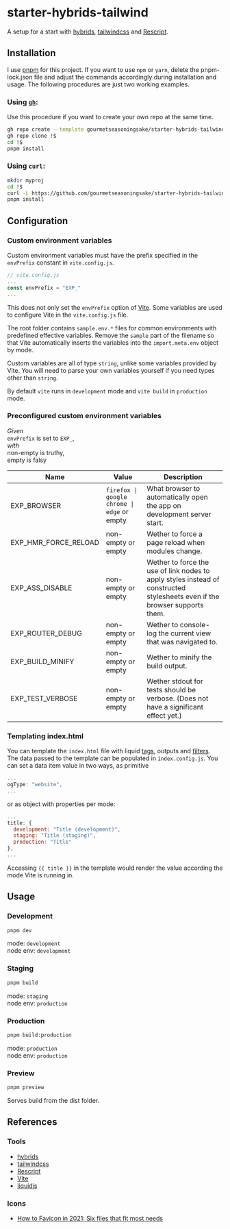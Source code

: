 # starter-hybrids-tailwind

A setup for a start with [hybrids](https://hybrids.js.org), [tailwindcss](https://tailwindcss.com) and [Rescript](https://rescript-lang.org/).

## Installation

I use [pnpm](https://pnpm.io/) for this project. If you want to use `npm` or `yarn`, delete the pnpm-lock.json file and adjust the commands accordingly during installation and usage. The following procedures are just two working examples.

### Using [`gh`](https://cli.github.com/):

Use this procedure if you want to create your own repo at the same time.

```bash
gh repo create --template gourmetseasoningsake/starter-hybrids-tailwind --private my-project-name
gh repo clone !$
cd !$
pnpm install
```

### Using `curl`:

```bash
mkdir myproj
cd !$
curl -L https://github.com/gourmetseasoningsake/starter-hybrids-tailwind/tarball/main | tar --strip=1 -x
pnpm install
```

## Configuration

### Custom environment variables

Custom environment variables must have the prefix specified in the `envPrefix` constant in `vite.config.js`.

```javascript
// vite.config.js
...
const envPrefix = "EXP_"
...
```
This does not only set the `envPrefix` option of [Vite](https://vitejs.dev/). Some variables are used to configure Vite in the `vite.config.js` file.

The root folder contains `sample.env.*` files for common environments with predefined effective variables. Remove the `sample` part of the filename so that Vite automatically inserts the variables into the `import.meta.env` object by mode.

Custom variables are all of type `string`, unlike some variables provided by Vite. You will need to parse your own variables yourself if you need types other than `string`.

By default `vite` runs in `development` mode and `vite build` in `production` mode.

### Preconfigured custom environment variables

_Given_<br>
`envPrefix` is set to `EXP_`,<br>
_with_<br>
non-empty is truthy,<br>
empty is falsy

| Name | Value | Description |
| ---- | ----- | ----------- |
| EXP_BROWSER	| `firefox \| google chrome \| edge` or empty | What browser to automatically open the app on development server start. | 
| EXP_HMR_FORCE_RELOAD | non-empty or empty | Wether to force a page reload when modules change. | 
| EXP_ASS_DISABLE	| non-empty or empty  | Wether to force the use of link nodes to apply styles instead of constructed stylesheets even if the browser supports them. | 
| EXP_ROUTER_DEBUG | non-empty or empty | Wether to console-log the current view that was navigated to. | 
| EXP_BUILD_MINIFY | non-empty or empty | Wether to minify the build output. |
| EXP_TEST_VERBOSE | non-empty or empty | Wether stdout for tests should be verbose. (Does not have a significant effect yet.) |

### Templating index.html

You can template the `index.html` file with liquid [tags](https://liquidjs.com/tags/overview.html), outputs and [filters](https://liquidjs.com/filters/overview.html). The data passed to the template can be populated in `index.config.js`. You can set a data item value in two ways, as primitive
```javascript
...
ogType: "website",
...
```
or as object with properties per mode:
```javascript
...
title: {
  development: "Title (development)",
  staging: "Title (staging)",
  production: "Title"
},
...
```
Accessing `{{ title }}` in the template would render the value according the mode Vite is running in.

## Usage

### Development

```bash
pnpm dev
```

mode: `development`<br>
node env: `development`

### Staging

```bash
pnpm build
```

mode: `staging`<br>
node env: `production`

### Production

```bash
pnpm build:production
```

mode: `production`<br>
node env: `production`

### Preview

```bash
pnpm preview
```

Serves build from the dist folder.

## References

### Tools

- [hybrids](https://hybrids.js.org)
- [tailwindcss](https://tailwindcss.com)
- [Rescript](https://rescript-lang.org/)
- [Vite](https://vitejs.dev/)
- [liquidjs](https://liquidjs.com/)

### Icons

- [How to Favicon in 2021: Six files that fit most needs](https://evilmartians.com/chronicles/how-to-favicon-in-2021-six-files-that-fit-most-needs)
